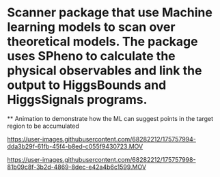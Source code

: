 # Scanner package that use Machine learning models to scan over theoretical models. The package uses SPheno to calculate the physical observables and link the output to HiggsBounds and HiggsSignals programs.



** Animation to demonstrate how the ML can suggest points in the target region to be accumulated
 
https://user-images.githubusercontent.com/68282212/175757994-dda3b29f-61fb-45f4-b8ed-c055f9430723.MOV

https://user-images.githubusercontent.com/68282212/175757998-81b09c8f-3b2d-4869-8dec-e42a4b6c1599.MOV



